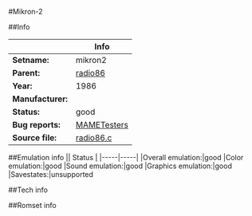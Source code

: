 #Mikron-2

##Info

||Info|
|-----|-----|
|**Setname:**|mikron2
|**Parent:**|[radio86](radio86.md)
|**Year:**|1986
|**Manufacturer:**|<unknown>
|**Status:**|good
|**Bug reports:**|[MAMETesters](http://mametesters.org/view_all_set.php?type=1&temporary=y&search=radio86.c)
|**Source file:**|[radio86.c](https://github.com/mamedev/mame/blob/master/src/mess/drivers/radio86.c)

##Emulation info
|| Status |
|-----|-----|
|Overall emulation:|good
|Color emulation:|good
|Sound emulation:|good
|Graphics emulation:|good
|Savestates:|unsupported

##Tech info

##Romset info

<!--- START OF EDITED COMMENT DO NOT TOUCH TEXT ABOVE-->

